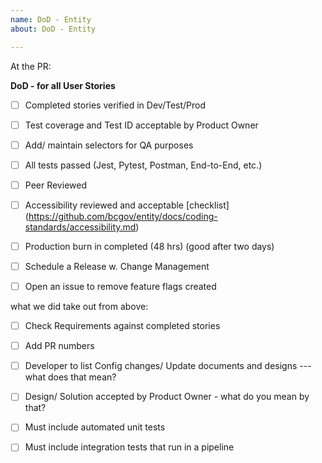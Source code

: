 ```yaml
---	
name: DoD - Entity
about: DoD - Entity

---	
```


At the PR:


**DoD - for all User Stories**

- [ ] Completed stories verified in Dev/Test/Prod
- [ ] Test coverage and Test ID acceptable by Product Owner
- [ ] Add/ maintain selectors for QA purposes
- [ ] All tests passed (Jest, Pytest, Postman, End-to-End, etc.)
- [ ] Peer Reviewed
- [ ] Accessibility reviewed and acceptable [checklist] (https://github.com/bcgov/entity/docs/coding-standards/accessibility.md)
- [ ] Production burn in completed (48 hrs) (good after two days)
- [ ] Schedule a Release w. Change Management
- [ ] Open an issue to remove feature flags created




what we did take out from above:
- [ ] Check Requirements against completed stories
- [ ] Add PR numbers
- [ ] Developer to list Config changes/ Update documents and designs --- what does that mean?
- [ ] Design/ Solution accepted by Product Owner - what do you mean by that? 
- [ ] Must include automated unit tests 
- [ ] Must include integration tests that run in a pipeline

